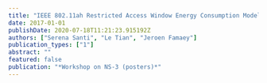 ```yaml
---
title: "IEEE 802.11ah Restricted Access Window Energy Consumption Model for ns-3"
date: 2017-01-01
publishDate: 2020-07-18T11:21:23.915192Z
authors: ["Serena Santi", "Le Tian", "Jeroen Famaey"]
publication_types: ["1"]
abstract: ""
featured: false
publication: "*Workshop on NS-3 (posters)*"
---
```


